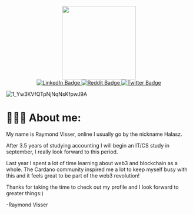 <div id="header" align="center">
  <img src="https://media.giphy.com/media/nPCNWmIOcZny6Vfksa/giphy.gif" width="200" height="200"/>
</div>


<div id="badges" align="center">
  <a href="https://www.linkedin.com/in/visser-raymond/">
    <img src="https://img.shields.io/badge/LinkedIn-blue?style=for-the-badge&logo=linkedin&logoColor=white" alt="LinkedIn Badge"/>
  </a>
  <a href="https://www.reddit.com/user/Halaszraymond">
    <img src="https://img.shields.io/badge/Reddit-orange?style=for-the-badge&logo=reddit&logoColor=white" alt="Reddit Badge"/>
  </a>
  <a href="https://twitter.com/Halasz_raymond">
    <img src="https://img.shields.io/badge/Twitter-blue?style=for-the-badge&logo=twitter&logoColor=white" alt="Twitter Badge"/>
  </a>
 </div>
 
![1_Yw3KVfQTpNjNqNsKfpwJ9A](https://user-images.githubusercontent.com/84017521/169706369-e89f9a63-3be9-45f9-a431-4358dc171d5f.png) 

# 👨🏻‍💻 About me:

My name is Raymond Visser, online I usually go by the nickname Halasz.

After 3.5 years of studying accounting I will begin an IT/CS study in september, I really look forward to this period.

Last year I spent a lot of time learning about web3 and blockchain as a whole. The Cardano community inspired me a lot to keep myself busy with this and it feels great to be part of the web3 revolution!

Thanks for taking the time to check out my profile and I look forward to greater things:)

-Raymond Visser

              
              

<!---
Halaszraymond/Halaszraymond is a ✨ special ✨ repository because its `README.md` (this file) appears on your GitHub profile.
You can click the Preview link to take a look at your changes.
--->
